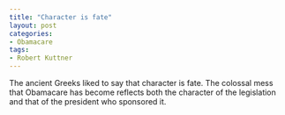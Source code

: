 ```yaml
---
title: "Character is fate"
layout: post
categories:
- Obamacare
tags:
- Robert Kuttner
---
```


The ancient Greeks liked to say that character is fate. The colossal mess that Obamacare has become reflects both the character of the legislation and that of the president who sponsored it.